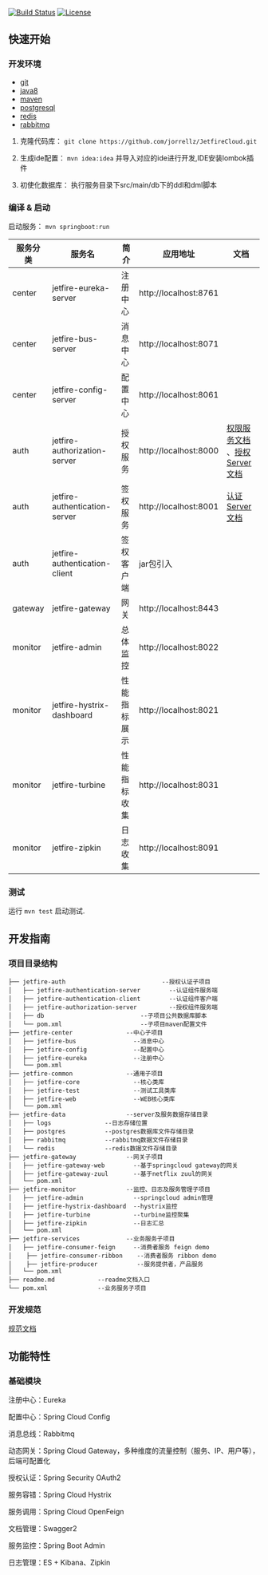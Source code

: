 [![Build Status](https://travis-ci.org/jorrellz/JetfireCloud.svg?branch=master)](https://travis-ci.org/jorrellz/JetfireCloud)
[![License](https://img.shields.io/badge/License-Apache%202.0-blue.svg)](https://opensource.org/licenses/Apache-2.0)


## 快速开始

### 开发环境

- [git](https://git-scm.com/)
- [java8](http://www.oracle.com/technetwork/java/javase/downloads/index.html) 
- [maven](http://maven.apache.org/) 
- [postgresql](http://www.postgresql.org/)
- [redis](http://redis.io/download)
- [rabbitmq](http://rabbitmq.io/download)

1. 克隆代码库： `git clone https://github.com/jorrellz/JetfireCloud.git`

2. 生成ide配置： `mvn idea:idea` 并导入对应的ide进行开发,IDE安装lombok插件

3. 初使化数据库： 执行服务目录下src/main/db下的ddl和dml脚本

### 编译 & 启动

启动服务： `mvn springboot:run` 

| 服务分类  | 服务名                     |   简介     |  应用地址                | 文档 |
|----------|---------------------------|-----------|-------------------------|------|
|  center  | jetfire-eureka-server             | 注册中心   |  http://localhost:8761  |      |
|  center  | jetfire-bus-server                | 消息中心   |  http://localhost:8071  |      |
|  center  | jetfire-config-server             | 配置中心   |  http://localhost:8061  |      |
|  auth    | jetfire-authorization-server      | 授权服务   |  http://localhost:8000  | [权限服务文档](./auth) 、[授权Server文档](./auth/authorization-server)     |
|  auth    | jetfire-authentication-server     | 签权服务   |  http://localhost:8001  | [认证Server文档](./auth/authentication-server)    |
|  auth    | jetfire-authentication-client     | 签权客户端  |  jar包引入              |      |
|  gateway | jetfire-gateway                   | 网关       |  http://localhost:8443  |      |
|  monitor | jetfire-admin                     | 总体监控    |  http://localhost:8022  |      |
|  monitor | jetfire-hystrix-dashboard         | 性能指标展示 |  http://localhost:8021  |      |
|  monitor | jetfire-turbine                   | 性能指标收集 |  http://localhost:8031  |      |
|  monitor | jetfire-zipkin                    | 日志收集     |  http://localhost:8091 |      |


### 测试

运行 `mvn test` 启动测试.


## 开发指南

### 项目目录结构

```
├── jetfire-auth                           --授权认证子项目
│   ├── jetfire-authentication-server        --认证组件服务端 
│   ├── jetfire-authentication-client        --认证组件客户端 
│   ├── jetfire-authorization-server         --授权组件服务端
│   ├── db                           --子项目公共数据库脚本
│   └── pom.xml                      --子项目maven配置文件
├── jetfire-center               --中心子项目
│   ├── jetfire-bus                --消息中心
│   ├── jetfire-config             --配置中心
│   ├── jetfire-eureka             --注册中心 
│   └── pom.xml
├── jetfire-common               --通用子项目
│   ├── jetfire-core               --核心类库
│   ├── jetfire-test               --测试工具类库
│   ├── jetfire-web                --WEB核心类库
│   └── pom.xml          
├── jetfire-data                 --server及服务数据存储目录
│   ├── logs               --日志存储位置
│   ├── postgres           --postgres数据库文件存储目录 
│   ├── rabbitmq           --rabbitmq数据文件存储目录
│   └── redis              --redis数据文件存储目录
├── jetfire-gateway              --网关子项目  
│   ├── jetfire-gateway-web        --基于springcloud gateway的网关
│   ├── jetfire-gateway-zuul       --基于netflix zuul的网关
│   └── pom.xml
├── jetfire-monitor              --监控、日志及服务管理子项目
│   ├── jetfire-admin              --springcloud admin管理
│   ├── jetfire-hystrix-dashboard  --hystrix监控
│   ├── jetfire-turbine            --turbine监控聚集 
│   ├── jetfire-zipkin             --日志汇总
│   └── pom.xml
├── jetfire-services             --业务服务子项目
│   ├── jetfire-consumer-feign     --消费者服务 feign demo
│    ├── jetfire-consumer-ribbon    --消费者服务 ribbon demo 
│    ├── jetfire-producer           --服务提供者，产品服务
│   └── pom.xml
├── readme.md            --readme文档入口
└── pom.xml              --业务服务子项目
```


### 开发规范

[规范文档](docs/pattern.md)


## 功能特性

### 基础模块

注册中心：Eureka

配置中心：Spring Cloud Config

消息总线：Rabbitmq

动态网关：Spring Cloud Gateway，多种维度的流量控制（服务、IP、用户等），后端可配置化

授权认证：Spring Security OAuth2

服务容错：Spring Cloud Hystrix

服务调用：Spring Cloud OpenFeign

文档管理：Swagger2

服务监控：Spring Boot Admin

日志管理：ES + Kibana、Zipkin

